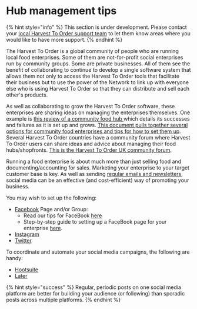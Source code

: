 # Hub management tips

{% hint style="info" %}
This section is under development. Please contact your [local Harvest To Order support team](../local-harvest-to-order-organizations-and-contacts.md) to let them know areas where you would like to have more support.
{% endhint %}

The Harvest To Order is a global community of people who are running local food enterprises.  Some of them are not-for-profit social enterprises run by community groups.  Some are private businesses.  All of them see the benefit of collaborating to continue to develop a single software system that allows them not only to access the Harvest To Order tools that facilitate their business but to use the power of the Network to link up with everyone else who is using Harvest To Order so that they can distribute and sell each other's products.

As well as collaborating to grow the Harvest To Order software, these enterprises are sharing ideas on managing the enterprises themselves.  One example is [this review of a community food hub ](https://drive.google.com/file/d/0B8GhJcMDO6a1YlZHTDd3SE1OTnM/view?usp=sharing)which details its successes and failures as it is set up and grows.  [This document pulls together several options for community food enterprises and tips for how to set them up](https://drive.google.com/file/d/1PnOnR10IlOE0Hd7USIfbHCwwHzm2UR1w/view?usp=sharing).  Several Harvest To Order countries have a community forum where Harvest To Order users can share ideas and advice about managing their food hubs/shopfronts.  [This is the Harvest To Order UK community forum](https://community.harvesttoorder.com/).

Running a food enterprise is about much more than just selling food and documenting/accounting for sales.  Marketing your enterprise to your target customer base is key.  As well as sending [regular emails and newsletters](../complementary-tools-software/communication.md), social media can be an effective \(and cost-efficient\) way of promoting your business.

You may wish to set up the following:

* [Facebook](https://www.facebook.com/) Page and/or Group: 
  * Read our tips for FaceBook [here](facebook-tips.md)
  * Step-by-step guide to setting up a FaceBook page for your enterprise [here](your-farm-on-facebook.md).
* [Instagram](https://www.instagram.com/) 
* [Twitter](https://twitter.com/home)

To coordinate and automate your social media campaigns, the following are handy:

* [Hootsuite](https://hootsuite.com)
* [Later](https://later.com/)

{% hint style="success" %}
Regular, periodic posts on one social media platform are better for building your audience \(or following\) than sporadic posts across multiple platforms.
{% endhint %}

